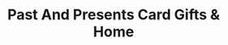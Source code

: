 ---
title: "Past And Presents Card Gifts & Home"
url: /lenexa/past-and-presents-card-gifts-and-home/
shop: gift
---